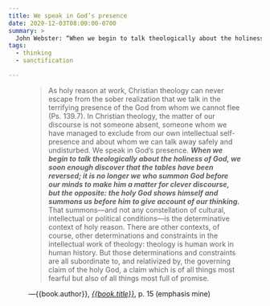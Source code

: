 ```yaml
---
title: We speak in God’s presence
date: 2020-12-03T08:00:00-0700
summary: >
  John Webster: “When we begin to talk theologically about the holiness of God, we soon enough discover that the tables have been reversed; it is no longer we who summon God before our minds to make him a matter for clever discourse, but the opposite: the holy God shows himself and summons us before him to give account of our thinking.”
tags:
  - thinking
  - sanctification

---
```


<figure class='quotation'>

> As holy reason at work, Christian theology can never escape from the sober realization that we talk in the terrifying presence of the God from whom we cannot flee (Ps. 139.7). In Christian theology, the matter of our discourse is not someone absent, someone whom we have managed to exclude from our own intellectual self-presence and about whom we can talk away safely and undisturbed. We speak in God’s presence. ***When we begin to talk theologically about the holiness of God, we soon enough discover that the tables have been reversed; it is no longer we who summon God before our minds to make him a matter for clever discourse, but the opposite: the holy God shows himself and summons us before him to give account of our thinking.*** That summons—and not any constellation of cultural, intellectual or political conditions—is the determinative context of holy reason. There are other contexts, of course, other determinations and constraints in the intellectual work of theology: theology is human work in human history. But those determinations and constraints are all subordinate to, and relativized by, the governing claim of the holy God, a claim which is of all things most fearful but also of all things most full of promise.

<figcaption>—{{book.author}}, <a href="{{book.link}}"><cite>{{book.title}}</cite></a>, p. 15 (emphasis mine)</figcaption>

</figure>
